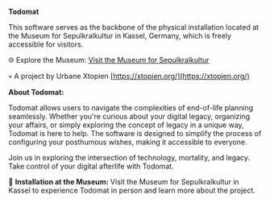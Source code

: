 **Todomat**

This software serves as the backbone of the physical installation located at the Museum for Sepulkralkultur in Kassel, Germany, which is freely accessible for visitors.

🌐 Explore the Museum: [Visit the Museum for Sepulkralkultur](https://www.sepulkralmuseum.de)

💀 A project by Urbane Xtopien [https://xtopien.org/](https://xtopien.org/)

**About Todomat:**

Todomat allows users to navigate the complexities of end-of-life planning seamlessly. Whether you're curious about your digital legacy, organizing your affairs, or simply exploring the concept of legacy in a unique way, Todomat is here to help. The software is designed to simplify the process of configuring your posthumous wishes, making it accessible to everyone.

Join us in exploring the intersection of technology, mortality, and legacy. Take control of your digital afterlife with Todomat.

📌 **Installation at the Museum:**
Visit the Museum for Sepulkralkultur in Kassel to experience Todomat in person and learn more about the project.

